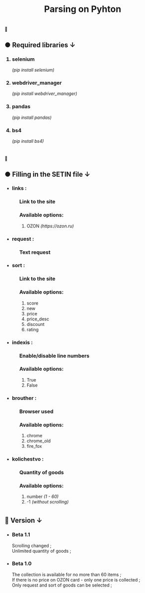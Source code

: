 <p></p>
<h1 align="center">Parsing on Pyhton</h1>

<h1></h1>
<p>
  💾
</p>

<h2>● Required libraries ↓</h2>
<ol>
  <h3><li>selenium</b></h3> <em>(pip install selenium)</em></li> 
  <h3><li><b>webdriver_manager</b></h3> <em>(pip install webdriver_manager)</em></li>
  <h3><li><b>pandas</b></h3> <em>(pip install pandas)</em></li>
  <h3><li><b>bs4</b></h3> <em>(pip install bs4)</em></li>
</ol>

<h1></h1>
<h1></h1>
<p>
  📝
</p>

<h2>● Filling in the <b>SETIN</b> file ↓</h2>
<ul>
  <li><h3>links :</h3>
  <ul>
    <h3>Link to the site</h3>
    <p></p>
    <h3>Available options:</h3>
    <ol>
      <li>OZON   <em>(https://ozon.ru)</em></li>
    </ol>
  </ul></li>
  
  <li><h3>request :</h3>
  <ul>
    <h3>Text request</h3>
  </ul></li>
  
  <li><h3>sort :</h3>
  <ul>
    <h3>Link to the site</h3>
    <p></p>
    <h3>Available options:</h3>
    <ol>
      <li>score</li>
      <li>new</li>
      <li>price</li>
      <li>price_desc</li>
      <li>discount</li>
      <li>rating</li>
    </ol>
  </ul></li>

  <li><h3>indexis :</h3>
  <ul>
    <p><h3>Enable/disable line numbers</h3></p>
    <p></p>
    <h3>Available options:</h3>
    <ol>
      <li>True</li>
      <li>False</li>
    </ol>
  </ul></li>

  <li><h3>brouther :</h3>
  <ul>
    <p><h3>Browser used</h3></p>
    <p></p>
    <h3>Available options:</h3>
    <ol>
      <li>chrome</li>
      <li>chrome_old</li>
      <li>fire_fox</li>
    </ol>
  </ul></li>

  <li><h3>kolichestvo :</h3>
  <ul>
    <p><h3>Quantity of goods</h3></p>
    <p></p>
    <h3>Available options:</h3>
    <ol>
      <li>number   <em>(1 - 60)</em></li>
      <li>-1   <em>(without scrolling)</em></li>
    </ol>
  </ul></li>
</ul>

<h1></h1>
<h1></h1>
<p></p>

<h2>📌 Version ↓</h2>
<ul>
  <li><h3>Beta 1.1</h3></li>
  <p>
    Scrolling changed ;<br/>
    Unlimited quantity of goods ;
  </p>
  
  <li><h3>Beta 1.0</h3></li>
  <p>
    The collection is available for no more than 60 items ;<br/>
    If there is no price on OZON card - only one price is collected ;<br/>
    Only request and sort of goods can be selected ;
  </p>
</ul>
